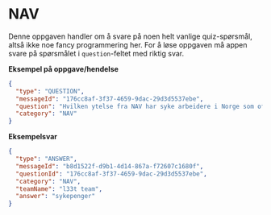 # NAV

Denne oppgaven handler om å svare på noen helt vanlige quiz-spørsmål, altså ikke noe fancy programmering her. For å løse
oppgaven må appen svare på spørsmålet i `question`-feltet med riktig svar.

**Eksempel på oppgave/hendelse**

```json
{
  "type": "QUESTION",
  "messageId": "176cc8af-3f37-4659-9dac-29d3d5537ebe",
  "question": "Hvilken ytelse fra NAV har syke arbeidere i Norge som oftest rett på?",
  "category": "NAV"
}
```

**Eksempelsvar**

```json
{
  "type": "ANSWER",
  "messageId": "b8d1522f-d9b1-4d14-867a-f72607c1680f",
  "questionId": "176cc8af-3f37-4659-9dac-29d3d5537ebe",
  "category": "NAV",
  "teamName": "l33t team",
  "answer": "sykepenger"
}
```
